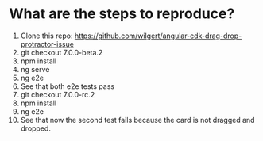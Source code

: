 # What are the steps to reproduce?
1.  Clone this repo: https://github.com/wilgert/angular-cdk-drag-drop-protractor-issue
2.  git checkout 7.0.0-beta.2
3.  npm install
4.  ng serve
5.  ng e2e
6.  See that both e2e tests pass
7.  git checkout 7.0.0-rc.2
8.  npm install
9.  ng e2e
10. See that now the second test fails because the card is not dragged and dropped.
